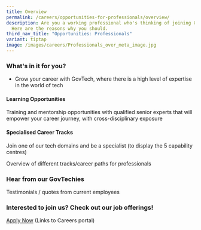 ```yaml
---
title: Overview
permalink: /careers/opportunities-for-professionals/overview/
description: Are you a working professional who's thinking of joining GovTech?
  Here are the reasons why you should.
third_nav_title: "Opportunities: Professionals"
variant: tiptap
image: /images/careers/Professionals_over_meta_image.jpg
---
```

<h3>What's in it for you?</h3>
<ul data-tight="true" class="tight">
<li>
<p>Grow your career with GovTech, where there is a high level of expertise
in the world of tech</p>
</li>
</ul>
<h4>Learning Opportunities</h4>
<p>Training and mentorship opportunities with qualified senior experts that
will empower your career journey, with cross-disciplinary exposure</p>
<h4>Specialised Career Tracks</h4>
<p>Join one of our tech domains and be a specialist (to display the 5 capability
centres)</p>
<p>Overview of different tracks/career paths for professionals</p>
<h3>Hear from our GovTechies</h3>
<p>Testimonials / quotes from current employees</p>
<h3>Interested to join us? Check out our job offerings!</h3>
<p><a href="https://go.gov.sg/govtechcareers" rel="noopener noreferrer nofollow" target="\_blank">Apply Now</a> (Links
to Careers portal)</p>